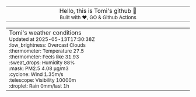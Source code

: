 
<div align="center">
<table>
<tbody>
<td align="center">
<img width="2000" height="0"><br>
Hello, this is Tomi's github 👋<br>
<sup>Built with ❤️, GO & Github Actions</sup><br>
<img width="2000" height="0">
</td>
</tbody>
</table>
</div>
<table>
<tbody>
<td align="left">
<img width="2000" height="0"><br>
Tomi's weather conditions<br>
<sup>Updated at 2025-05-13T17:30:38Z</sup><br>
<sup>:low_brightness: Overcast Clouds</sup><br>
<sup>:thermometer: Temperature 27.5 </sup><br>
<sup>:thermometer: Feels like 31.93</sup><br>
<sup>:sweat_drops: Humidity 88%</sup><br>
<sup>:mask: PM2.5 4.08 μg/m3</sup><br>
<sup>:cyclone: Wind 1.35m/s </sup><br>
<sup>:telescope: Visibility 10000m </sup><br>
<sup>:droplet: Rain 0mm/last 1h </sup><br>
<img width="2000" height="0">
</td>
<td align="left">
<img width="2000" height="0"><br>
<br>
<img width="2000" height="0">
</td>
</tbody>
</table>
</div>
    